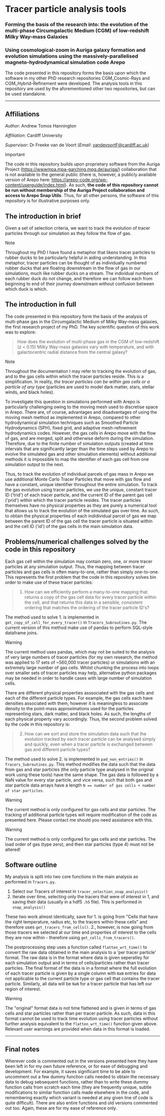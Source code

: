# Tracer particle analysis tools
### Forming the basis of the research into: the evolution of the multi-phase Circumgalactic Medium (CGM) of low-redshift Milky Way-mass Galaxies
### Using cosmological-zoom in Auriga galaxy formation and evolution simulations using the massively-parallelised magneto-hydrodynamical simulation code Arepo
The code presented in this repository forms the basis upon which the software in my other PhD research repositories CGM_Cosmic-Rays and CGM_Hybrid-Refinement were developed. The analysis tools in this repository are used by the aforementioned other two repositories, but can be used standalone.

---

## Affiliations
*Author*: Andrew Tomos Hannington

*Affiliation*: Cardiff University

*Supervisor*: Dr Freeke van de Voort (*Email*: vandevoortF@cardiff.ac.uk)

> [!IMPORTANT]
> The code in this repository builds upon proprietary software from the Auriga Project (https://wwwmpa.mpa-garching.mpg.de/auriga/) collaboration that is not available to the general public (there is, however, a publicly available version of Arepo here: https://arepo-code.org/wp-content/userguide/index.html). As such, **the code of this repository cannot be run without membership of the Auriga Project collaboration and access to Arepo Snap Utils**. Thus, for all other persons, the software of this repository is for illustrative purposes only.

## The introduction in brief
Given a set of selection criteria, we want to track the evolution of tracer particles through our simulation as they follow the flow of gas.

> [!NOTE]
> Throughout my PhD I have found a metaphor that likens tracer particles to rubber ducks to be particularly helpful in aiding understanding. In this metaphor, tracer particles can be thought of as individually numbered rubber ducks that are floating downstream in the flow of gas in our simulations, much like rubber ducks on a stream. The individual numbers of each rubber duck do not change, and therefore we can follow each from beginning to end of their journey downstream without confusion between which duck is which.

## The introduction in full
The code presented in this repository form the basis of the analysis of multi-phase gas in the Circumgalactic Medium of Milky Way-mass galaxies, the first research project of my PhD. The key scientific question of this work was to explore:
> How does the evolution of multi-phase gas in the CGM of low-redshift (z < 0.15) Milky Way-mass galaxies vary with temperature, and with galactocentric radial distance from the central galaxy?

> [!NOTE]
> Throughout the documentation I may refer to tracking the evolution of gas, and to the gas cells within which the tracer particles reside. This is a simplification. In reality, _the tracer particles can be within gas cells or a particle of any type_ (particles are used to model dark matter, stars, stellar winds, and black holes).

To investigate this question in simulations performed with Arepo is particularly challenging owing to the moving mesh used to discretise space in Arepo. There are, of course, advantages and disadvantages of using the moving mesh method as implemented in Arepo, compared to other hydrodynamical simulation techniques such as Smoothed Particle Hydrodynamics (SPH), fixed grid, and adaptive mesh-refinement hydrodynamics codes. However, the gas cells in Arepo move with the flow of gas, and are merged, split and otherwise deform during the simulation. Therefore, due to the finite number of simulation outputs (created at time intervals that are significantly larger than the time steps used by Arepo to evolve the simulated gas and other simulation elements) without additional methods it is impossible to map the identifier of each gas cell from one simulation output to the next. 

Thus, to track the evolution of individual parcels of gas mass in Arepo we use additional Monte Carlo Tracer Particles that move with gas flow and have a constant, unique identifier throughout the entire simulation. To track the gas evolution using tracer particles, we use the unique, constant tracer ID ('trid') of each tracer particle, and the current ID of the parent gas cell ('prid') within which the tracer particle resides. The tracer particles themselves have no physical properties as they are purely a numerical tool that allows us to track the evolution of the simulated gas over time. As such, to obtain the physical properties of each indidividual parcel of gas we map between the parent ID of the gas cell the tracer particle is situated within and the cell ID ('id') of the gas cells in the main simulation data. 

## Problems/numerical challenges solved by the code in this repository 
Each gas cell within the simulation may contain zero, one, or more tracer particles at any simulation output. Thus, the mapping between tracer particles and gas cells is often many-to-one, rather than simply one-to-one. This represents the first problem that the code in this repository solves bin order to make use of these tracer particles:

> 1. How can we efficiently perform a many-to-one mapping that returns a copy of the gas cell data for every tracer particle within the cell, and that returns this data in a sensible, consistent ordering that matches the ordering of the tracer particle ID's?

The method used to solve 1. is implemented in `get_copy_of_cell_for_every_tracer()` in `Tracers_Subroutines.py`. The current version of this method make use of pandas to perform SQL-style dataframe joins.
> [!WARNING]
> The current method uses pandas, which may not be suited to the analysis of very large numbers of tracer particles (for my own research, the method was applied to 17 sets of ~560,000 tracer particles) or simulations with an extremely large number of gas cells. Whilst chunking the process into loops over smaller sets of tracer particles may help, alternative python packages may be needed in order to handle cases with large number of simulation cells.

There are different physical properties asssociated with the gas cells and each of the different particle types. For example, the gas cells each have densities associated with them, however it is meaningless to associate density to the point-mass approximations used for the particles representing stars, dark matter, and black holes. As such, the lengths of each physical property vary accordingly. Thus, the second problem solved by the code in this repository is:

> 2. How can we sort and store the simulation data such that the evolution tracked by each tracer particle can be analysed simply and quickly, even when a tracer particle is exchanged between gas and different particle types?

The method used to solve 2. is implemented in `pad_non_entries()` in `Tracers_Subroutines.py`. This method modifies the data such that the data from gas and star particles (the only particle type analysed in the original work using these tools) have the same shape. The gas data is followed by a NaN value for every star particle, and vice versa, such that both gas and star particle data arrays have a length `N == number of gas cells + number of star particles`.
> [!WARNING]
> The current method is only configured for gas cells and star particles. The tracking of additional particle types will require modification of the code as presented here. Please contact me should you need assistance with this.

> [!WARNING]
> The current method is only configured for gas cells and star particles. The load order of gas (type zero), and then star particles (type 4) must not be altered!

## Software outline
My analysis is split into two core functions in the main analysis as performed in `Tracers.py`.
1. Select our Tracers of interest in `tracer_selection_snap_analysis()`
2. Iterate over time, selecting only the tracers that were of interest in 1,
   and saving their data (usually in a hdf5 `.h5` file). This is performed in
   `snap_analysis()`

These two work almost identically, save for 1. is going from "Cells that have
the right temperature, radius etc, to the tracers within these cells" and
therefore uses `get_tracers_from_cells()`. 2., however, is now going from those
tracers we selected at our time and properties of interest to the cells they
are now within - therefore using `get_cells_from_tracers()`.

The postprocessing step uses a function called `flatten_wrt_time()` to convert the raw data obtained in the main analysis to a 'per tracer particle' format. The raw data is in the format where data is given seperatley for each simulation output and in terms of cells/particles rather than tracer particles. The final format of the data is in a format where the full evolution of each tracer particle is given by a single column with `NaN` entries for data not applicable to the current particle type or gas cell that contains the tracer particle. Similarly, all data will be `NaN` for a tracer particle that has left our region of interest.

> [!WARNING]
> The "original" format data is not time flattened and is given in terms of gas cells and star particles rather than per tracer particle. As such, data in this format cannot be used to track time evolution using tracer particles without further analysis equivalent to the `flatten_wrt_time()` function given above. Relevant user warnings are provided when data in this format is loaded. 

---

## Final notes
Wherever code is commented out in the versions presented here they have been left in for my own future reference, or for ease of debugging and development. For example, it saves significant time to be able to uncomment out a few dummy function calls needed to obtain the necessary data to debug sebsequent functions, rather than to write these dummy function calls from scratch each time (they are frequently unique, subtle modifications to similar function calls made elsewhere in the code, and remembering exactly which variant is needed at any given line of code is quite difficult). There are also entire functions and old versions commented out too. Again, these are for my ease of reference only.